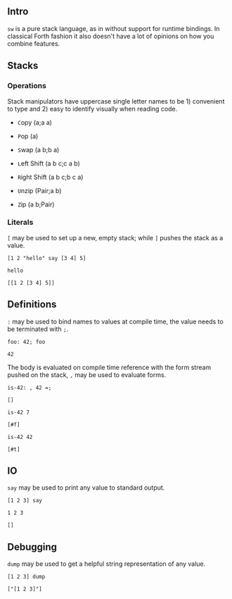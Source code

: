 ## Intro
`sw` is a pure stack language, as in without support for runtime bindings. In classical Forth fashion it also doesn't have a lot of opinions on how you combine features. 

## Stacks

### Operations
Stack manipulators have uppercase single letter names to be 1) convenient to type and 2) easy to identify visually when reading code.

- `C`opy (a;a a)
- `P`op (a)
- `S`wap (a b;b a)

- `L`eft Shift (a b c;c a b)
- `R`ight Shift (a b c;b c a)

- `U`nzip (Pair;a b)
- `Z`ip (a b;Pair)

### Literals
`[` may be used to set up a new, empty stack; while `]` pushes the stack as a value.

```
[1 2 "hello" say [3 4] 5]
```
```
hello
```
`[[1 2 [3 4] 5]]`

## Definitions
`:` may be used to bind names to values at compile time, the value needs to be terminated with `;`. 

```
foo: 42; foo
```
`42`

The body is evaluated on compile time reference with the form stream pushed on the stack, `,` may be used to evaluate forms.

```
is-42: , 42 =;
```
`[]`

```
is-42 7
```
`[#f]`

```
is-42 42
```
`[#t]`

## IO
`say` may be used to print any value to standard output.

```
[1 2 3] say
```
```
1 2 3
```
`[]`

## Debugging
`dump` may be used to get a helpful string representation of any value.

```
[1 2 3] dump
```
`["[1 2 3]"]`